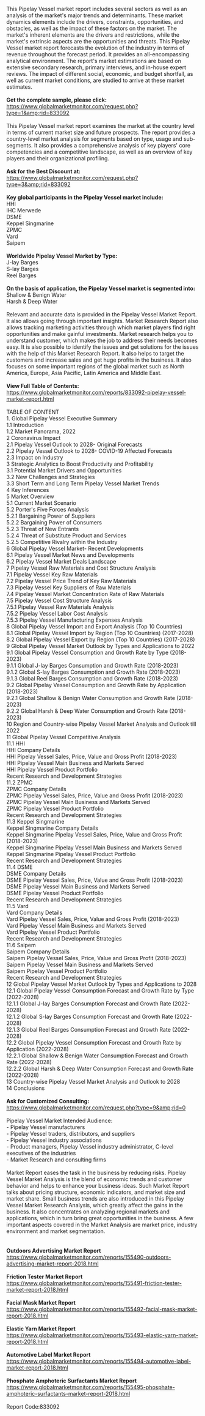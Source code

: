 This Pipelay Vessel market report includes several sectors as well as an analysis of the market's major trends and determinants. These market dynamics elements include the drivers, constraints, opportunities, and obstacles, as well as the impact of these factors on the market. The market's inherent elements are the drivers and restrictions, while the market's extrinsic aspects are the opportunities and threats. This Pipelay Vessel market report forecasts the evolution of the industry in terms of revenue throughout the forecast period. It provides an all-encompassing analytical environment. The report's market estimations are based on extensive secondary research, primary interviews, and in-house expert reviews. The impact of different social, economic, and budget shortfall, as well as current market conditions, are studied to arrive at these market estimates.<br /><br /><strong>Get the complete sample, please click:</strong><br /><a href="https://www.globalmarketmonitor.com/request.php?type=1&amp;rid=833092">https://www.globalmarketmonitor.com/request.php?type=1&amp;rid=833092</a><br /><br />This Pipelay Vessel market report examines the market at the country level in terms of current market size and future prospects. The report provides a country-level market analysis for segments based on type, usage and sub-segments. It also provides a comprehensive analysis of key players' core competencies and a competitive landscape, as well as an overview of key players and their organizational profiling.<br /><br /><strong>Ask for the Best Discount at:</strong><br /><a href="https://www.globalmarketmonitor.com/request.php?type=3&amp;rid=833092">https://www.globalmarketmonitor.com/request.php?type=3&amp;rid=833092</a><br /><br /><strong>Key global participants in the Pipelay Vessel market include:</strong><br /> HHI <br />IHC Merwede <br />DSME <br />Keppel Singmarine <br />ZPMC <br />Vard <br />Saipem <br /><br /><strong>Worldwide Pipelay Vessel Market by Type:</strong><br />J-lay Barges <br />S-lay Barges <br />Reel Barges <br /><br /><strong>On the basis of application, the Pipelay Vessel market is segmented into:</strong><br />Shallow &amp; Benign Water <br />Harsh &amp; Deep Water <br /><br />Relevant and accurate data is provided in the Pipelay Vessel Market Report. It also allows going through important insights. Market Research Report also allows tracking marketing activities through which market players find right opportunities and make gainful investments. Market research helps you to understand customer, which makes the job to address their needs becomes easy. It is also possible to identify the issues and get solutions for the issues with the help of this Market Research Report. It also helps to target the customers and increase sales and get huge profits in the business. It also focuses on some important regions of the global market such as North America, Europe, Asia Pacific, Latin America and Middle East. <br /><br /><strong>View Full Table of Contents:</strong><br /><a href="https://www.globalmarketmonitor.com/reports/833092-pipelay-vessel-market-report.html">https://www.globalmarketmonitor.com/reports/833092-pipelay-vessel-market-report.html</a><br /><br />TABLE OF CONTENT<br />1. Global Pipelay Vessel Executive Summary<br />1.1 Introduction<br />1.2 Market Panorama, 2022<br />2 Coronavirus Impact<br />2.1 Pipelay Vessel Outlook to 2028- Original Forecasts<br />2.2 Pipelay Vessel Outlook to 2028- COVID-19 Affected Forecasts<br />2.3 Impact on Industry<br />3 Strategic Analytics to Boost Productivity and Profitability<br />3.1 Potential Market Drivers and Opportunities<br />3.2 New Challenges and Strategies<br />3.3 Short Term and Long Term Pipelay Vessel Market Trends<br />4 Key Inferences<br />5 Market Overview<br />5.1 Current Market Scenario<br />5.2 Porter's Five Forces Analysis<br />5.2.1 Bargaining Power of Suppliers<br />5.2.2 Bargaining Power of Consumers<br />5.2.3 Threat of New Entrants<br />5.2.4 Threat of Substitute Product and Services<br />5.2.5 Competitive Rivalry within the Industry<br />6 Global Pipelay Vessel Market- Recent Developments<br />6.1 Pipelay Vessel Market News and Developments<br />6.2 Pipelay Vessel Market Deals Landscape<br />7 Pipelay Vessel Raw Materials and Cost Structure Analysis<br />7.1 Pipelay Vessel Key Raw Materials<br />7.2 Pipelay Vessel Price Trend of Key Raw Materials<br />7.3 Pipelay Vessel Key Suppliers of Raw Materials<br />7.4 Pipelay Vessel Market Concentration Rate of Raw Materials<br />7.5 Pipelay Vessel Cost Structure Analysis<br />7.5.1 Pipelay Vessel Raw Materials Analysis<br />7.5.2 Pipelay Vessel Labor Cost Analysis<br />7.5.3 Pipelay Vessel Manufacturing Expenses Analysis<br />8 Global Pipelay Vessel Import and Export Analysis (Top 10 Countries)<br />8.1 Global Pipelay Vessel Import by Region (Top 10 Countries) (2017-2028)<br />8.2 Global Pipelay Vessel Export by Region (Top 10 Countries) (2017-2028)<br />9 Global Pipelay Vessel Market Outlook by Types and Applications to 2022<br />9.1 Global Pipelay Vessel Consumption and Growth Rate by Type (2018-2023)<br />9.1.1 Global J-lay Barges Consumption and Growth Rate (2018-2023)<br />9.1.2 Global S-lay Barges Consumption and Growth Rate (2018-2023)<br />9.1.3 Global Reel Barges Consumption and Growth Rate (2018-2023)<br />9.2 Global Pipelay Vessel Consumption and Growth Rate by Application (2018-2023)<br />9.2.1  Global Shallow &amp; Benign Water Consumption and Growth Rate (2018-2023)<br />9.2.2  Global Harsh &amp; Deep Water Consumption and Growth Rate (2018-2023)<br />10 Region and Country-wise Pipelay Vessel Market Analysis and Outlook till 2022<br />11 Global Pipelay Vessel Competitive Analysis<br />11.1 HHI<br />HHI Company Details<br />HHI Pipelay Vessel Sales, Price, Value and Gross Profit (2018-2023)<br />HHI Pipelay Vessel Main Business and Markets Served<br />HHI Pipelay Vessel Product Portfolio<br />Recent Research and Development Strategies<br />11.2 ZPMC<br />ZPMC Company Details<br />ZPMC Pipelay Vessel Sales, Price, Value and Gross Profit (2018-2023)<br />ZPMC Pipelay Vessel Main Business and Markets Served<br />ZPMC Pipelay Vessel Product Portfolio<br />Recent Research and Development Strategies<br />11.3 Keppel Singmarine<br />Keppel Singmarine Company Details<br />Keppel Singmarine Pipelay Vessel Sales, Price, Value and Gross Profit (2018-2023)<br />Keppel Singmarine Pipelay Vessel Main Business and Markets Served<br />Keppel Singmarine Pipelay Vessel Product Portfolio<br />Recent Research and Development Strategies<br />11.4 DSME<br />DSME Company Details<br />DSME Pipelay Vessel Sales, Price, Value and Gross Profit (2018-2023)<br />DSME Pipelay Vessel Main Business and Markets Served<br />DSME Pipelay Vessel Product Portfolio<br />Recent Research and Development Strategies<br />11.5 Vard<br />Vard Company Details<br />Vard Pipelay Vessel Sales, Price, Value and Gross Profit (2018-2023)<br />Vard Pipelay Vessel Main Business and Markets Served<br />Vard Pipelay Vessel Product Portfolio<br />Recent Research and Development Strategies<br />11.6 Saipem<br />Saipem Company Details<br />Saipem Pipelay Vessel Sales, Price, Value and Gross Profit (2018-2023)<br />Saipem Pipelay Vessel Main Business and Markets Served<br />Saipem Pipelay Vessel Product Portfolio<br />Recent Research and Development Strategies<br />12 Global Pipelay Vessel Market Outlook by Types and Applications to 2028<br />12.1 Global Pipelay Vessel Consumption Forecast and Growth Rate by Type (2022-2028)<br />12.1.1 Global J-lay Barges Consumption Forecast and Growth Rate (2022-2028)<br />12.1.2 Global S-lay Barges Consumption Forecast and Growth Rate (2022-2028)<br />12.1.3 Global Reel Barges Consumption Forecast and Growth Rate (2022-2028)<br />12.2 Global Pipelay Vessel Consumption Forecast and Growth Rate by Application (2022-2028)<br />12.2.1 Global Shallow &amp; Benign Water Consumption Forecast and Growth Rate (2022-2028)<br />12.2.2 Global Harsh &amp; Deep Water Consumption Forecast and Growth Rate (2022-2028)<br />13 Country-wise Pipelay Vessel Market Analysis and Outlook to 2028<br />14 Conclusions<br /><br /><strong>Ask for Customized Consulting:</strong><br /><a href="https://www.globalmarketmonitor.com/request.php?type=9&amp;rid=0">https://www.globalmarketmonitor.com/request.php?type=9&amp;rid=0</a><br /><br />Pipelay Vessel Market Intended Audience:<br />- Pipelay Vessel manufacturers<br />- Pipelay Vessel traders, distributors, and suppliers<br />- Pipelay Vessel industry associations<br />- Product managers, Pipelay Vessel industry administrator, C-level executives of the industries<br />- Market Research and consulting firms<br /><br />Market Report eases the task in the business by reducing risks. Pipelay Vessel Market Analysis is the blend of economic trends and customer behavior and helps to enhance your business ideas. Such Market Report talks about pricing structure, economic indicators, and market size and market share. Small business trends are also introduced in this Pipelay Vessel Market Research Analysis, which greatly affect the gains in the business. It also concentrates on analyzing regional markets and applications, which in turn bring great opportunities in the business. A few important aspects covered in the Market Analysis are market price, industry environment and market segmentation.<br /><br /><strong><br /></strong><strong>Outdoors Advertising Market Report</strong><br /><a href="https://www.globalmarketmonitor.com/reports/155490-outdoors-advertising-market-report-2018.html">https://www.globalmarketmonitor.com/reports/155490-outdoors-advertising-market-report-2018.html</a><br /><br /><strong>Friction Tester Market Report</strong><br /><a href="https://www.globalmarketmonitor.com/reports/155491-friction-tester-market-report-2018.html">https://www.globalmarketmonitor.com/reports/155491-friction-tester-market-report-2018.html</a><br /><br /><strong>Facial Mask Market Report</strong><br /><a href="https://www.globalmarketmonitor.com/reports/155492-facial-mask-market-report-2018.html">https://www.globalmarketmonitor.com/reports/155492-facial-mask-market-report-2018.html</a><br /><br /><strong>Elastic Yarn Market Report</strong><br /><a href="https://www.globalmarketmonitor.com/reports/155493-elastic-yarn-market-report-2018.html">https://www.globalmarketmonitor.com/reports/155493-elastic-yarn-market-report-2018.html</a><br /><br /><strong>Automotive Label Market Report</strong><br /><a href="https://www.globalmarketmonitor.com/reports/155494-automotive-label-market-report-2018.html">https://www.globalmarketmonitor.com/reports/155494-automotive-label-market-report-2018.html</a><br /><br /><strong>Phosphate Amphoteric Surfactants Market Report</strong><br /><a href="https://www.globalmarketmonitor.com/reports/155495-phosphate-amphoteric-surfactants-market-report-2018.html">https://www.globalmarketmonitor.com/reports/155495-phosphate-amphoteric-surfactants-market-report-2018.html</a><br /><br />Report Code:833092</p>
